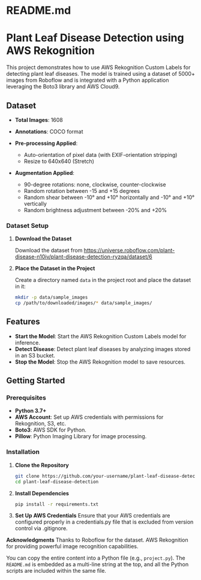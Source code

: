 # README.md

# Plant Leaf Disease Detection using AWS Rekognition

This project demonstrates how to use AWS Rekognition Custom Labels for detecting plant leaf diseases. The model is trained using a dataset of 5000+ images from Roboflow and is integrated with a Python application leveraging the Boto3 library and AWS Cloud9.

## Dataset
- **Total Images**: 1608
- **Annotations**: COCO format
- **Pre-processing Applied**:
  - Auto-orientation of pixel data (with EXIF-orientation stripping)
  - Resize to 640x640 (Stretch)

- **Augmentation Applied**:
  - 90-degree rotations: none, clockwise, counter-clockwise
  - Random rotation between -15 and +15 degrees
  - Random shear between -10° and +10° horizontally and -10° and +10° vertically
  - Random brightness adjustment between -20% and +20%

### Dataset Setup

1. **Download the Dataset**

   Download the dataset from https://universe.roboflow.com/plant-disease-n10iv/plant-disease-detection-ryzqa/dataset/6

2. **Place the Dataset in the Project**

   Create a directory named `data` in the project root and place the dataset in it:

   ```bash
   mkdir -p data/sample_images
   cp /path/to/downloaded/images/* data/sample_images/

## Features
- **Start the Model**: Start the AWS Rekognition Custom Labels model for inference.
- **Detect Disease**: Detect plant leaf diseases by analyzing images stored in an S3 bucket.
- **Stop the Model**: Stop the AWS Rekognition model to save resources.

## Getting Started

### Prerequisites
- **Python 3.7+**
- **AWS Account**: Set up AWS credentials with permissions for Rekognition, S3, etc.
- **Boto3**: AWS SDK for Python.
- **Pillow**: Python Imaging Library for image processing.

### Installation

1. **Clone the Repository**
   ```bash
   git clone https://github.com/your-username/plant-leaf-disease-detection.git
   cd plant-leaf-disease-detection

2. **Install Dependencies**
   ```bash
   pip install -r requirements.txt

3. **Set Up AWS Credentials**
Ensure that your AWS credentials are configured properly in a credentials.py file that is excluded from version control via .gitignore.

**Acknowledgments**
Thanks to Roboflow for the dataset.
AWS Rekognition for providing powerful image recognition capabilities.

You can copy the entire content into a Python file (e.g., `project.py`). The `README.md` is embedded as a multi-line string at the top, and all the Python scripts are included within the same file.


